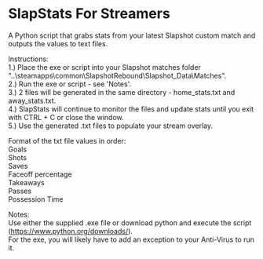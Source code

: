 # SlapStats For Streamers
A Python script that grabs stats from your latest Slapshot custom match and outputs the values to text files.

Instructions:  
1.) Place the exe or script into your Slapshot matches folder "..\steamapps\common\SlapshotRebound\Slapshot_Data\Matches".  
2.) Run the exe or script - see 'Notes'.  
3.) 2 files will be generated in the same directory - home_stats.txt and away_stats.txt.  
4.) SlapStats will continue to monitor the files and update stats until you exit with CTRL + C or close the window.  
5.) Use the generated .txt files to populate your stream overlay.  

Format of the txt file values in order:  
Goals  
Shots  
Saves  
Faceoff percentage  
Takeaways  
Passes  
Possession Time  

Notes:  
Use either the supplied .exe file or download python and execute the script (https://www.python.org/downloads/).  
For the exe, you will likely have to add an exception to your Anti-Virus to run it.  
